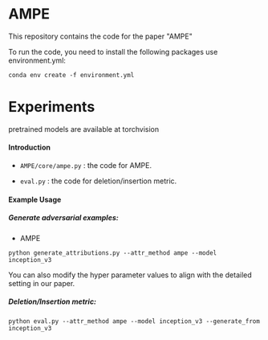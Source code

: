 # AMPE
This repository contains the code for the paper "AMPE"

To run the code, you need to install the following packages use environment.yml:
```
conda env create -f environment.yml
```

# Experiments

pretrained models are available at torchvision

#### Introduction


- `AMPE/core/ampe.py` : the code for AMPE.

- `eval.py` : the code for deletion/insertion metric.
  

#### Example Usage

##### Generate adversarial examples:

- AMPE

```
python generate_attributions.py --attr_method ampe --model inception_v3
```

You can also modify the hyper parameter values to align with the detailed setting in our paper.


##### Deletion/Insertion metric:

```
python eval.py --attr_method ampe --model inception_v3 --generate_from inception_v3
```